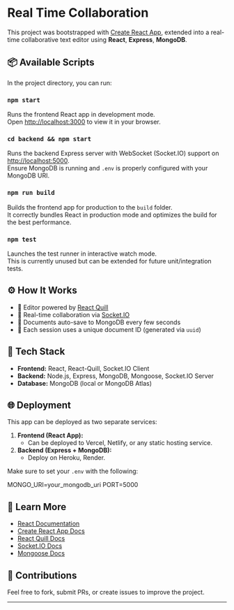 # Real Time Collaboration

This project was bootstrapped with [Create React App](https://github.com/facebook/create-react-app), extended into a real-time collaborative text editor using **React**, **Express**, **MongoDB**.

## 📦 Available Scripts

In the project directory, you can run:

### `npm start`

Runs the frontend React app in development mode.\
Open [http://localhost:3000](http://localhost:3000) to view it in your browser.

### `cd backend && npm start`

Runs the backend Express server with WebSocket (Socket.IO) support on [http://localhost:5000](http://localhost:5000).\
Ensure MongoDB is running and `.env` is properly configured with your MongoDB URI.

### `npm run build`

Builds the frontend app for production to the `build` folder.\
It correctly bundles React in production mode and optimizes the build for the best performance.

### `npm test`

Launches the test runner in interactive watch mode.\
This is currently unused but can be extended for future unit/integration tests.

## ⚙️ How It Works

- 🧠 Editor powered by [React Quill](https://github.com/zenoamaro/react-quill)
- 🔄 Real-time collaboration via [Socket.IO](https://socket.io/)
- 💾 Documents auto-save to MongoDB every few seconds
- 🔗 Each session uses a unique document ID (generated via `uuid`)

## 🧪 Tech Stack

- **Frontend:** React, React-Quill, Socket.IO Client
- **Backend:** Node.js, Express, MongoDB, Mongoose, Socket.IO Server
- **Database:** MongoDB (local or MongoDB Atlas)

## 🌐 Deployment

This app can be deployed as two separate services:

1. **Frontend (React App):**
   - Can be deployed to Vercel, Netlify, or any static hosting service.
2. **Backend (Express + MongoDB):**
   - Deploy on Heroku, Render.

Make sure to set your `.env` with the following:

MONGO_URI=your_mongodb_uri PORT=5000


## 🧠 Learn More

- [React Documentation](https://reactjs.org/)
- [Create React App Docs](https://create-react-app.dev/)
- [React Quill Docs](https://github.com/zenoamaro/react-quill)
- [Socket.IO Docs](https://socket.io/docs/)
- [Mongoose Docs](https://mongoosejs.com/)

## 🤝 Contributions

Feel free to fork, submit PRs, or create issues to improve the project.

---

